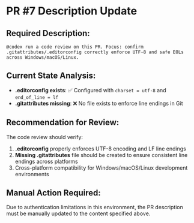 # PR #7 Description Update

## Required Description:
```
@codex run a code review on this PR. Focus: confirm .gitattributes/.editorconfig correctly enforce UTF-8 and safe EOLs across Windows/macOS/Linux.
```

## Current State Analysis:
- **.editorconfig exists**: ✅ Configured with `charset = utf-8` and `end_of_line = lf`
- **.gitattributes missing**: ❌ No file exists to enforce line endings in Git

## Recommendation for Review:
The code review should verify:
1. **.editorconfig** properly enforces UTF-8 encoding and LF line endings
2. **Missing .gitattributes** file should be created to ensure consistent line endings across platforms
3. Cross-platform compatibility for Windows/macOS/Linux development environments

## Manual Action Required:
Due to authentication limitations in this environment, the PR description must be manually updated to the content specified above.